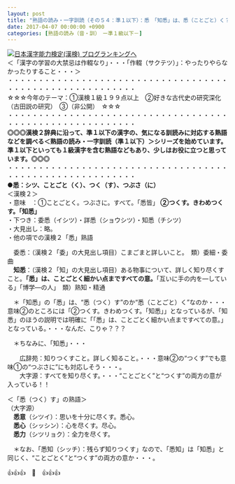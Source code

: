 ```yaml
---
layout: post
title: "熟語の読み・一字訓読（その５４：準１以下）：悉　「知悉」は、悉（ことごと）く？悉（つく）す？"
date: 2017-04-07 00:00:00 +0900
categories: [熟語の読み（音・訓）　ー準１級以下－]
---
```


[![](/syuusyuu9701/assets/images/熟語の読み・一字訓読（その５４：準１以下）：悉-「知悉」は、悉（ことごと）く？悉（つく）す？-br_c_3028_1.gif)](http://blog.with2.net/link.php?1659096:3028 "日本漢字能力検定(漢検) ブログランキングへ")[日本漢字能力検定(漢検) ブログランキングへ](http://blog.with2.net/link.php?1659096:3028)  
＜「漢字の学習の大禁忌は作輟なり」・・・「作輟（サクテツ）」：やったりやらなかったりすること・・・＞  
・・・・・・・・・・・・・・・・・・・・・・・・・・・・・・・・・・・・・・・・・・・・・・・・・・・・・・・・・  
☆☆☆今年のテーマ：①漢検１級１９９点以上　②好きな古代史の研究深化（古田説の研究）　③（非公開）　☆☆☆　　  
・・・・・・・・・・・・・・・・・・・・・・・・・・・・・・・・・・・・・・・・・・・・・・・・・・・・・・・・・  
**◎◎◎漢検２辞典に沿って、準１以下の漢字の、気になる訓読みに対応する熟語などを調べる＜熟語の読み・一字訓読（準１以下）＞シリーズを始めています。準１以下といっても１級漢字を含む熟語などもあり、少しはお役に立つと思っています。◎◎◎**  
・・・・・・・・・・・・・・・・・・・・・・・・・・・・・・・・・・・・・・・・・・・・・・・・・・・・・・・・・  
**●悉：シツ、ことごと（く）、つく（す）、つぶさ（に）**  
＜漢検２＞  
・意味　：①ことごとく。つぶさに。すべて。「悉皆」 **②つくす。きわめつくす。「知悉」**  
・下つき：委悉（イシツ）・詳悉（ショウシツ）・知悉（チシツ）  
・大見出し：略。  
・他の項での漢検２「悉」熟語  
  
　委悉：（漢検２「委」の大見出し項目）こまごまと詳しいこと。　類）委細・委曲  
　**知悉**：（漢検２「知」の大見出し項目）ある物事について、詳しく知り尽くすこと。**「悉」は、ことごとく細かい点まですべての意。**「互いに手の内を―している」「博学―の人」　類）熟知・精通  
  
　＊「知悉」の「悉」は、“悉（つく）す”のか“悉（ことごと）く”なのか・・・意味②のところには「②つくす。きわめつくす。「知悉」」となっているが、「知悉」のほうの説明では明確に「「悉」は、ことごとく細かい点まですべての意。」となっている。・・・なんだ、こりゃ？？？  
  
　＊ちなみに、「知悉」・・・  
  
　　広辞苑：知りつくすこと。詳しく知ること。・・・意味②の“つくす”でも意味①の“つぶさに”にも対応しそう・・・。  
　　大字源：すべてを知り尽くす。・・・“ことごとく”と“つくす”の両方の意が入っている！！  
  
＜「悉（つく）す」の熟語＞  
（大字源）  
　**悉意**（シツイ）：思いを十分に尽くす。悉心。  
　**悉心**（シッシン）：心を尽くす。尽心。  
　**悉力**（シツリョク）：全力を尽くす。  
  
　＊なお、「悉知（シッチ）：残らず知りつくす」なので、「悉知」は「知悉」と同じく、“ことごとく”と“つくす”の両方の意か・・・。  
  
👍👍👍　🐔　👍👍👍  